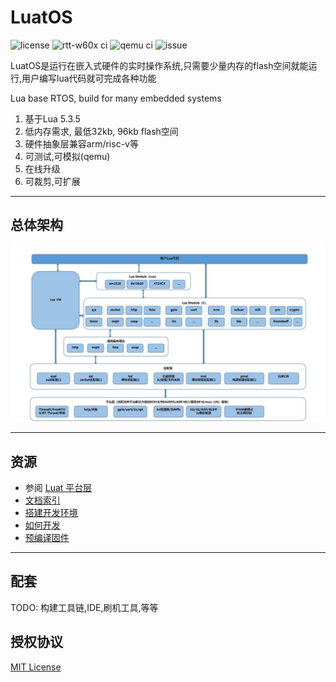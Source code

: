# LuatOS

![license](https://img.shields.io/github/license/openLuat/LuatOS)
![rtt-w60x ci](https://github.com/openLuat/LuatOS/workflows/rtt-w60x/badge.svg)
![qemu ci](https://github.com/openLuat/LuatOS/workflows/qemu-vexpress-a9/badge.svg)
![issue](https://img.shields.io/github/issues/openLuat/LuatOS)

LuatOS是运行在嵌入式硬件的实时操作系统,只需要少量内存的flash空间就能运行,用户编写lua代码就可完成各种功能

Lua base RTOS, build for many embedded systems

1. 基于Lua 5.3.5
2. 低内存需求, 最低32kb, 96kb flash空间
3. 硬件抽象层兼容arm/risc-v等
4. 可测试,可模拟(qemu)
5. 在线升级
6. 可裁剪,可扩展


----------------------------------------------------------------------------------
## 总体架构

![总体架构](system.jpg)

----------------------------------------------------------------------------------
## 资源

* 参阅 [Luat 平台层](markdown/core/luat_platform.md)
* [文档索引](docs.md)
* [搭建开发环境](markdown/proj/workspace.md)
* [如何开发](markdown/proj/how_to_dev.md)
* [预编译固件](https://github.com/openLuat/LuatOS/releases)

----------------------------------------------------------------------------------
## 配套

TODO: 构建工具链,IDE,刷机工具,等等


## 授权协议

[MIT License](LICENSE)
